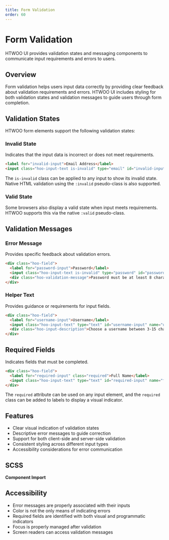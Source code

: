 ```yaml
---
title: Form Validation
order: 60
---
```


# Form Validation

HTWOO UI provides validation states and messaging components to communicate input requirements and errors to users.

## Overview

Form validation helps users input data correctly by providing clear feedback about validation requirements and errors. HTWOO UI includes styling for both validation states and validation messages to guide users through form completion.

## Validation States

HTWOO form elements support the following validation states:

### Invalid State

Indicates that the input data is incorrect or does not meet requirements.

```html
<label for="invalid-input">Email Address</label>
<input class="hoo-input-text is-invalid" type="email" id="invalid-input" name="invalid-input" value="not-an-email">
```

The `is-invalid` class can be applied to any input to show its invalid state. Native HTML validation using the `:invalid` pseudo-class is also supported.

### Valid State

Some browsers also display a valid state when input meets requirements. HTWOO supports this via the native `:valid` pseudo-class.

## Validation Messages

### Error Message

Provides specific feedback about validation errors.

```html
<div class="hoo-field">
  <label for="password-input">Password</label>
  <input class="hoo-input-text is-invalid" type="password" id="password-input" name="password">
  <div class="hoo-validation-message">Password must be at least 8 characters long.</div>
</div>
```

### Helper Text

Provides guidance or requirements for input fields.

```html
<div class="hoo-field">
  <label for="username-input">Username</label>
  <input class="hoo-input-text" type="text" id="username-input" name="username">
  <div class="hoo-input-description">Choose a username between 3-15 characters. Letters and numbers only.</div>
</div>
```

## Required Fields

Indicates fields that must be completed.

```html
<div class="hoo-field">
  <label for="required-input" class="required">Full Name</label>
  <input class="hoo-input-text" type="text" id="required-input" name="fullname" required>
</div>
```

The `required` attribute can be used on any input element, and the `required` class can be added to labels to display a visual indicator.

## Features

- Clear visual indication of validation states
- Descriptive error messages to guide correction
- Support for both client-side and server-side validation
- Consistent styling across different input types
- Accessibility considerations for error communication

## SCSS

**Component Import**

## Accessibility

- Error messages are properly associated with their inputs
- Color is not the only means of indicating errors
- Required fields are identified with both visual and programmatic indicators
- Focus is properly managed after validation
- Screen readers can access validation messages
